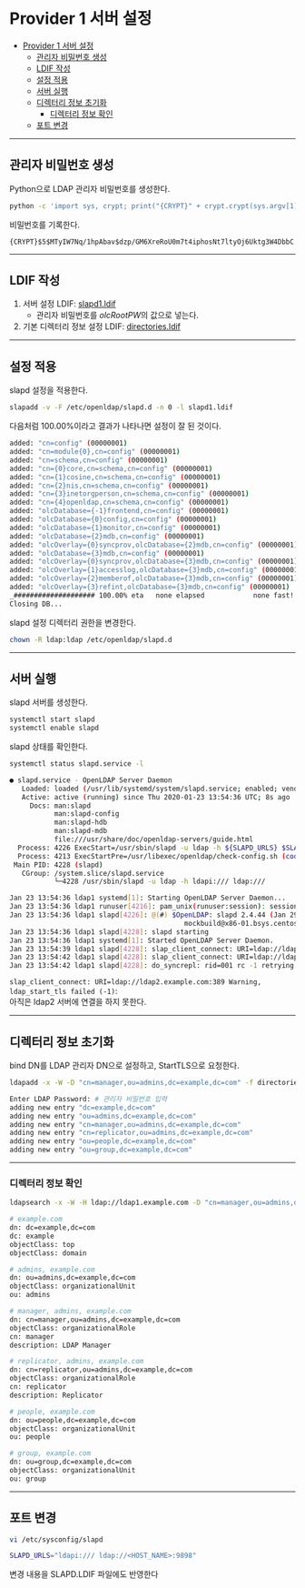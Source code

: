 # Provider 1 서버 설정

- [Provider 1 서버 설정](#provider-1-%ec%84%9c%eb%b2%84-%ec%84%a4%ec%a0%95)
  - [관리자 비밀번호 생성](#%ea%b4%80%eb%a6%ac%ec%9e%90-%eb%b9%84%eb%b0%80%eb%b2%88%ed%98%b8-%ec%83%9d%ec%84%b1)
  - [LDIF 작성](#ldif-%ec%9e%91%ec%84%b1)
  - [설정 적용](#%ec%84%a4%ec%a0%95-%ec%a0%81%ec%9a%a9)
  - [서버 실행](#%ec%84%9c%eb%b2%84-%ec%8b%a4%ed%96%89)
  - [디렉터리 정보 초기화](#%eb%94%94%eb%a0%89%ed%84%b0%eb%a6%ac-%ec%a0%95%eb%b3%b4-%ec%b4%88%ea%b8%b0%ed%99%94)
    - [디렉터리 정보 확인](#%eb%94%94%eb%a0%89%ed%84%b0%eb%a6%ac-%ec%a0%95%eb%b3%b4-%ed%99%95%ec%9d%b8)
  - [포트 변경](#포트-변경)

---

## 관리자 비밀번호 생성

Python으로 LDAP 관리자 비밀번호를 생성한다.

```bash
python -c 'import sys, crypt; print("{CRYPT}" + crypt.crypt(sys.argv[1], crypt.mksalt(crypt.METHOD_SHA256)))' "password"
```

비밀번호를 기록한다.

`{CRYPT}$5$MTyIW7Nq/1hpAbav$dzp/GM6XreRoU0m7t4iphosNt7ltyOj6Uktg3W4DbbC`

---

## LDIF 작성

1. 서버 설정 LDIF: [slapd1.ldif](/src/slapd1.ldif)
   - 관리자 비밀번호를 *olcRootPW*의 값으로 넣는다.
2. 기본 디렉터리 정보 설정 LDIF: [directories.ldif](/src/directories.ldif)

---

## 설정 적용

slapd 설정을 적용한다.

```bash
slapadd -v -F /etc/openldap/slapd.d -n 0 -l slapd1.ldif
```

다음처럼 100.00%이라고 결과가 나타나면 설정이 잘 된 것이다.

```bash
added: "cn=config" (00000001)
added: "cn=module{0},cn=config" (00000001)
added: "cn=schema,cn=config" (00000001)
added: "cn={0}core,cn=schema,cn=config" (00000001)
added: "cn={1}cosine,cn=schema,cn=config" (00000001)
added: "cn={2}nis,cn=schema,cn=config" (00000001)
added: "cn={3}inetorgperson,cn=schema,cn=config" (00000001)
added: "cn={4}openldap,cn=schema,cn=config" (00000001)
added: "olcDatabase={-1}frontend,cn=config" (00000001)
added: "olcDatabase={0}config,cn=config" (00000001)
added: "olcDatabase={1}monitor,cn=config" (00000001)
added: "olcDatabase={2}mdb,cn=config" (00000001)
added: "olcOverlay={0}syncprov,olcDatabase={2}mdb,cn=config" (00000001)
added: "olcDatabase={3}mdb,cn=config" (00000001)
added: "olcOverlay={0}syncprov,olcDatabase={3}mdb,cn=config" (00000001)
added: "olcOverlay={1}accesslog,olcDatabase={3}mdb,cn=config" (00000001)
added: "olcOverlay={2}memberof,olcDatabase={3}mdb,cn=config" (00000001)
added: "olcOverlay={3}refint,olcDatabase={3}mdb,cn=config" (00000001)
_#################### 100.00% eta   none elapsed            none fast!         
Closing DB...
```

slapd 설정 디렉터리 권한을 변경한다.

```bash
chown -R ldap:ldap /etc/openldap/slapd.d
```

---

## 서버 실행

slapd 서버를 생성한다.

```bash
systemctl start slapd
systemctl enable slapd
```

slapd 상태를 확인한다.

```bash
systemctl status slapd.service -l
```

```bash
● slapd.service - OpenLDAP Server Daemon
   Loaded: loaded (/usr/lib/systemd/system/slapd.service; enabled; vendor preset: disabled)
   Active: active (running) since Thu 2020-01-23 13:54:36 UTC; 8s ago
     Docs: man:slapd
           man:slapd-config
           man:slapd-hdb
           man:slapd-mdb
           file:///usr/share/doc/openldap-servers/guide.html
  Process: 4226 ExecStart=/usr/sbin/slapd -u ldap -h ${SLAPD_URLS} $SLAPD_OPTIONS (code=exited, status=0/SUCCESS)
  Process: 4213 ExecStartPre=/usr/libexec/openldap/check-config.sh (code=exited, status=0/SUCCESS)
 Main PID: 4228 (slapd)
   CGroup: /system.slice/slapd.service
           └─4228 /usr/sbin/slapd -u ldap -h ldapi:/// ldap:///

Jan 23 13:54:36 ldap1 systemd[1]: Starting OpenLDAP Server Daemon...
Jan 23 13:54:36 ldap1 runuser[4216]: pam_unix(runuser:session): session opened for user ldap by (uid=0)
Jan 23 13:54:36 ldap1 slapd[4226]: @(#) $OpenLDAP: slapd 2.4.44 (Jan 29 2019 17:42:45) $
                                           mockbuild@x86-01.bsys.centos.org:/builddir/build/BUILD/openldap-2.4.44/openldap-2.4.44/servers/slapd
Jan 23 13:54:36 ldap1 slapd[4228]: slapd starting
Jan 23 13:54:36 ldap1 systemd[1]: Started OpenLDAP Server Daemon.
Jan 23 13:54:39 ldap1 slapd[4228]: slap_client_connect: URI=ldap://ldap2.example.com:389 Warning, ldap_start_tls failed (-1)
Jan 23 13:54:42 ldap1 slapd[4228]: slap_client_connect: URI=ldap://ldap2.example.com:389 ldap_sasl_interactive_bind_s failed (-1)
Jan 23 13:54:42 ldap1 slapd[4228]: do_syncrepl: rid=001 rc -1 retrying (4 retries left)
```

`slap_client_connect: URI=ldap://ldap2.example.com:389 Warning, ldap_start_tls failed (-1)`:  
아직은 ldap2 서버에 연결을 하지 못한다.

---

## 디렉터리 정보 초기화

bind DN를 LDAP 관리자 DN으로 설정하고, StartTLS으로 요청한다.

```bash
ldapadd -x -W -D "cn=manager,ou=admins,dc=example,dc=com" -f directories.ldif -Z
```

```bash
Enter LDAP Password: # 관리자 비밀번호 입력
adding new entry "dc=example,dc=com"
adding new entry "ou=admins,dc=example,dc=com"
adding new entry "cn=manager,ou=admins,dc=example,dc=com"
adding new entry "cn=replicator,ou=admins,dc=example,dc=com"
adding new entry "ou=people,dc=example,dc=com"
adding new entry "ou=group,dc=example,dc=com"
```

---

### 디렉터리 정보 확인

```bash
ldapsearch -x -W -H ldap://ldap1.example.com -D "cn=manager,ou=admins,dc=example,dc=com" objectClass=* -b dc=example,dc=com -Z
```

```bash
# example.com
dn: dc=example,dc=com
dc: example
objectClass: top
objectClass: domain

# admins, example.com
dn: ou=admins,dc=example,dc=com
objectClass: organizationalUnit
ou: admins

# manager, admins, example.com
dn: cn=manager,ou=admins,dc=example,dc=com
objectClass: organizationalRole
cn: manager
description: LDAP Manager

# replicator, admins, example.com
dn: cn=replicator,ou=admins,dc=example,dc=com
objectClass: organizationalRole
cn: replicator
description: Replicator

# people, example.com
dn: ou=people,dc=example,dc=com
objectClass: organizationalUnit
ou: people

# group, example.com
dn: ou=group,dc=example,dc=com
objectClass: organizationalUnit
ou: group
```

---

## 포트 변경

```bash
vi /etc/sysconfig/slapd
```

```bash
SLAPD_URLS="ldapi:/// ldap://<HOST_NAME>:9898"
```

변경 내용을 SLAPD.LDIF 파일에도 반영한다

